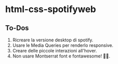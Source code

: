 # html-css-spotifyweb

## To-Dos

1. Ricreare la versione desktop di spotify.
2. Usare le Media Queries per renderlo responsive.
3. Creare delle piccole interazioni all'hover.
4. Non usare Montserrat font e fontawesome! 🔪😅.
